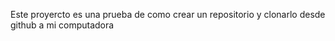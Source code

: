 Este proyercto es una prueba de como crear un repositorio y clonarlo desde github a mi computadora

